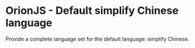 # OrionJS - Default simplify Chinese language
Provide a complete language set for the default language: simplify Chinese.
